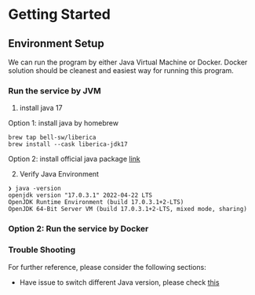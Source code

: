 # Getting Started

## Environment Setup

We can run the program by either Java Virtual Machine or Docker. Docker solution should be cleanest
and easiest way for running this program.

### Run the service by JVM

1. install java 17

Option 1: install java by homebrew

```
brew tap bell-sw/liberica
brew install --cask liberica-jdk17
```

Option 2: install official java package
[link](https://bell-sw.com/pages/downloads/#/java-17-lts)

2. Verify Java Environment

```text
❯ java -version
openjdk version "17.0.3.1" 2022-04-22 LTS
OpenJDK Runtime Environment (build 17.0.3.1+2-LTS)
OpenJDK 64-Bit Server VM (build 17.0.3.1+2-LTS, mixed mode, sharing)
```

### Option 2: Run the service by Docker

### Trouble Shooting

For further reference, please consider the following sections:

* Have issue to switch different Java version, please
  check [this](https://stackoverflow.com/questions/26252591/mac-os-x-and-multiple-java-versions)


